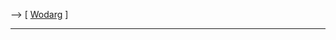 \--\> \[ [ Wodarg](WolfgangWodargDe "wikilink") \]

------------------------------------------------------------------------
